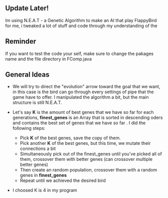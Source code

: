 ## Update Later!
Im using N.E.A.T - a Genetic Algorithm to make an AI that play FlappyBird for me, i tweaked a lot of stuff and code through my understanding of the 
## Reminder
If you want to test the code your self, make sure to change the pakages name and the file directory in FComp.java 

## General Ideas

* We will try to direct the "evolution" arrow toward the goal that we want, in this case is the bird can go through every settings of pipe that the game have to offer. I manipulated the algorithm a bit, but the main structure is still N.E.A.T. 

* Let's say **K** is the amount of best genes that we have so far for each generations, **finest_genes** is an Array that is sorted in descending oders and contains the best set of genes that we have so far . I did the following steps:

    * Pick **K** of the best genes, save the copy of them.
    * Pick another **K** of the best genes, but this time, we mutate their connections a bit
    * Simultaneously pick out of the finest_genes until you've picked all of them, crossover them with better genes (can crossover multiple better genes)
    * Then create an random population, crossover them with a random genes in **finest_genes**
    * Repeat until we achieved the desired bird
* I choosed K is 4 in my program

